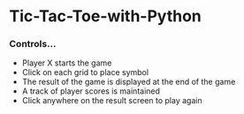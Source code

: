 # Tic-Tac-Toe-with-Python



### Controls...
- Player X starts the game
- Click on each grid to place symbol
- The result of the game is displayed at the end of the game
- A track of player scores is maintained
- Click anywhere on the result screen to play again

